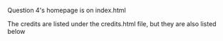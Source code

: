 Question 4's homepage is on index.html

The credits are listed under the credits.html file, but they are also listed below

<!--Images and other sources are cited below-->

<!--Some html and css implementation was inspired from the following sites below-->
<!--https://www.w3schools.com/-->
<!--https://monkeytype.com/-->

<!--Images have been taken from the following sites below-->
<!--https://www.pexels.com/photo/orange-tabby-cat-near-window-2071873/-->
<!--https://www.pexels.com/photo/brown-and-white-short-coated-puppy-1805164/-->
<!--https://www.pexels.com/photo/photo-of-shiba-inu-lying-in-bed-1839753/-->
<!--https://www.pexels.com/photo/orange-tabby-cat-on-gray-blanket-3616232/-->
<!--twitter.com/doggybom-->
<!--https://www.pexels.com/photo/selective-focus-photography-of-cat-sitting-on-window-2278093/-->
